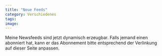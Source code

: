 ```yaml
---
title: "Neue Feeds"
category: Verschiedenes
tags: 
image: 
---
```


Meine Newsfeeds sind jetzt dynamisch erzeugbar. Falls jemand einen abonniert hat, kann er das Abonnement bitte entsprechend der Verlinkung auf dieser Seite anpassen.